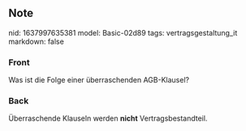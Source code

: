 ## Note
nid: 1637997635381
model: Basic-02d89
tags: vertragsgestaltung_it
markdown: false

### Front
Was ist die Folge einer überraschenden AGB-Klausel?

### Back
Überraschende Klauseln werden <b>nicht</b> Vertragsbestandteil.
